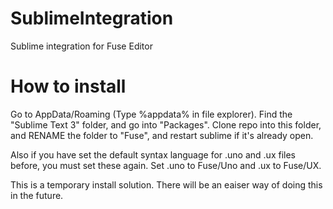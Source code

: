 SublimeIntegration
==================
Sublime integration for Fuse Editor

How to install
=================
Go to AppData/Roaming (Type %appdata% in file explorer). Find the "Sublime Text 3" folder, and go into "Packages".
Clone repo into this folder, and RENAME the folder to "Fuse", and restart sublime if it's already open.

Also if you have set the default syntax language for .uno and .ux files before, you must set these again. Set .uno to Fuse/Uno and .ux to Fuse/UX.

This is a temporary install solution. There will be an eaiser way of doing this in the future.
